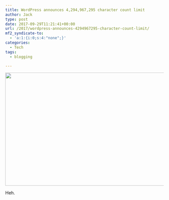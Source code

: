 ```yaml
---
title: WordPress announces 4,294,967,295 character count limit
author: Jack
type: post
date: 2017-09-29T11:21:41+00:00
url: /2017/wordpress-announces-4294967295-character-count-limit/
mf2_syndicate-to:
  - 'a:1:{i:0;s:4:"none";}'
categories:
  - Tech
tags:
  - blogging

---
```

<img class="alignnone size-full wp-image-311" src="https://jack.baty.net/wp-content/uploads/2017/09/eRvNKWrZcZ-blog-po…-2017-09-29-07-23-02.png" alt="" width="620" height="359" srcset="https://jack.baty.net/wp-content/uploads/2017/09/eRvNKWrZcZ-blog-po…-2017-09-29-07-23-02.png 620w, https://jack.baty.net/wp-content/uploads/2017/09/eRvNKWrZcZ-blog-po…-2017-09-29-07-23-02-300x174.png 300w, https://jack.baty.net/wp-content/uploads/2017/09/eRvNKWrZcZ-blog-po…-2017-09-29-07-23-02-518x300.png 518w" sizes="(max-width: 620px) 100vw, 620px" />

Heh.